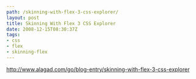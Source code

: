 ```yaml
---
path: /skinning-with-flex-3-css-explorer/
layout: post
title: Skinning With Flex 3 CSS Explorer
date: 2008-12-15T08:30:37Z
tags:
- css
- flex
- skinning-flex
---
```


<a href="http://www.alagad.com/go/blog-entry/skinning-with-flex-3-css-explorer">http://www.alagad.com/go/blog-entry/skinning-with-flex-3-css-explorer</a>